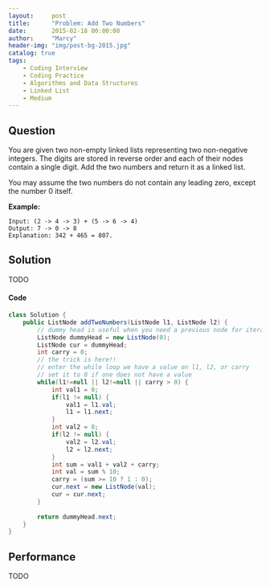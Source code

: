```yaml
---
layout:     post
title:      "Problem: Add Two Numbers"
date:       2015-02-18 00:00:00
author:     "Marcy"
header-img: "img/post-bg-2015.jpg"
catalog: true
tags:
    - Coding Interview
    - Coding Practice
    - Algorithms and Data Structures
    - Linked List
    - Medium
---
```


## Question

You are given two non-empty linked lists representing two non-negative integers. The digits are stored in reverse order and each of their nodes contain a single digit. Add the two numbers and return it as a linked list.

You may assume the two numbers do not contain any leading zero, except the number 0 itself.

**Example:**
```
Input: (2 -> 4 -> 3) + (5 -> 6 -> 4)
Output: 7 -> 0 -> 8
Explanation: 342 + 465 = 807.
```

## Solution
TODO

#### Code
```java
class Solution {
    public ListNode addTwoNumbers(ListNode l1, ListNode l2) {
        // dummy head is useful when you need a previous node for iteration
        ListNode dummyHead = new ListNode(0);
        ListNode cur = dummyHead;
        int carry = 0;
        // the trick is here!!
        // enter the while loop we have a value on l1, l2, or carry
        // set it to 0 if one does not have a value
        while(l1!=null || l2!=null || carry > 0) {
            int val1 = 0;
            if(l1 != null) {
                val1 = l1.val;
                l1 = l1.next;
            }
            int val2 = 0;
            if(l2 != null) {
                val2 = l2.val;
                l2 = l2.next;
            }
            int sum = val1 + val2 + carry;
            int val = sum % 10;
            carry = (sum >= 10 ? 1 : 0);
            cur.next = new ListNode(val);
            cur = cur.next;
        }
        
        return dummyHead.next;
    }
}
```

## Performance
TODO
